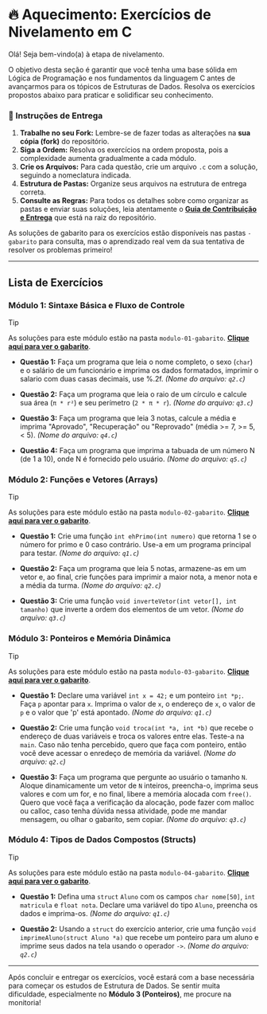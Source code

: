 # 🔥 Aquecimento: Exercícios de Nivelamento em C

Olá! Seja bem-vindo(a) à etapa de nivelamento.

O objetivo desta seção é garantir que você tenha uma base sólida em Lógica de Programação e nos fundamentos da linguagem C antes de avançarmos para os tópicos de Estruturas de Dados. Resolva os exercícios propostos abaixo para praticar e solidificar seu conhecimento.

### 📝 Instruções de Entrega

1.  **Trabalhe no seu Fork:** Lembre-se de fazer todas as alterações na **sua cópia (fork)** do repositório.
2.  **Siga a Ordem:** Resolva os exercícios na ordem proposta, pois a complexidade aumenta gradualmente a cada módulo.
3.  **Crie os Arquivos:** Para cada questão, crie um arquivo `.c` com a solução, seguindo a nomeclatura indicada.
4.  **Estrutura de Pastas:** Organize seus arquivos na estrutura de entrega correta.
5.  **Consulte as Regras:** Para todos os detalhes sobre como organizar as pastas e enviar suas soluções, leia atentamente o **[Guia de Contribuição e Entrega](../../CONTRIBUTING.md)** que está na raiz do repositório.

As soluções de gabarito para os exercícios estão disponíveis nas pastas `-gabarito` para consulta, mas o aprendizado real vem da sua tentativa de resolver os problemas primeiro!

---

##  Lista de Exercícios

### Módulo 1: Sintaxe Básica e Fluxo de Controle

> [!TIP]
> As soluções para este módulo estão na pasta `modulo-01-gabarito`. **[Clique aqui para ver o gabarito](./modulo-01-gabarito/)**.

* **Questão 1:** Faça um programa que leia o nome completo, o sexo (`char`) e o salário de um funcionário e imprima os dados formatados, imprimir o salario com duas casas decimais, use %.2f.
    *(Nome do arquivo: `q2.c`)*

* **Questão 2:** Faça um programa que leia o raio de um círculo e calcule sua área (`π * r²`) e seu perímetro (`2 * π * r`).
    *(Nome do arquivo: `q3.c`)*

* **Questão 3:** Faça um programa que leia 3 notas, calcule a média e imprima "Aprovado", "Recuperação" ou "Reprovado" (média >= 7, >= 5, < 5).
    *(Nome do arquivo: `q4.c`)*

* **Questão 4:** Faça um programa que imprima a tabuada de um número N (de 1 a 10), onde N é fornecido pelo usuário.
    *(Nome do arquivo: `q5.c`)*



### Módulo 2: Funções e Vetores (Arrays)

> [!TIP]
> As soluções para este módulo estão na pasta `modulo-02-gabarito`. **[Clique aqui para ver o gabarito](./modulo-02-gabarito/)**.

* **Questão 1:** Crie uma função `int ehPrimo(int numero)` que retorna 1 se o número for primo e 0 caso contrário. Use-a em um programa principal para testar.
    *(Nome do arquivo: `q1.c`)*

* **Questão 2:** Faça um programa que leia 5 notas, armazene-as em um vetor e, ao final, crie funções para imprimir a maior nota, a menor nota e a média da turma.
    *(Nome do arquivo: `q2.c`)*

* **Questão 3:** Crie uma função `void inverteVetor(int vetor[], int tamanho)` que inverte a ordem dos elementos de um vetor.
    *(Nome do arquivo: `q3.c`)*



### Módulo 3: Ponteiros e Memória Dinâmica

> [!TIP]
> As soluções para este módulo estão na pasta `modulo-03-gabarito`. **[Clique aqui para ver o gabarito](./modulo-03-gabarito/)**.

* **Questão 1:** Declare uma variável `int x = 42;` e um ponteiro `int *p;`. Faça `p` apontar para `x`. Imprima o valor de `x`, o endereço de `x`, o valor de `p` e o valor que 'p' está apontado.
    *(Nome do arquivo: `q1.c`)*

* **Questão 2:** Crie uma função `void troca(int *a, int *b)` que recebe o endereço de duas variáveis e troca os valores entre elas. Teste-a na `main`. Caso não tenha percebido, quero que faça com ponteiro, então você deve acessar o enredeço de memória da variável. 
    *(Nome do arquivo: `q2.c`)*

* **Questão 3:** Faça um programa que pergunte ao usuário o tamanho `N`. Aloque dinamicamente um vetor de `N` inteiros, preencha-o, imprima seus valores e com um for, e no final, libere a memória alocada com `free()`. Quero que você faça a verificação da alocação, pode fazer com malloc ou calloc, caso tenha dúvida nessa atividade, pode me mandar mensagem, ou olhar o gabarito, sem copiar.
    *(Nome do arquivo: `q3.c`)*


### Módulo 4: Tipos de Dados Compostos (Structs)

> [!TIP]
> As soluções para este módulo estão na pasta `modulo-04-gabarito`. **[Clique aqui para ver o gabarito](./modulo-04-gabarito/)**.

* **Questão 1:** Defina uma `struct` `Aluno` com os campos `char nome[50]`, `int matricula` e `float nota`. Declare uma variável do tipo `Aluno`, preencha os dados e imprima-os.
    *(Nome do arquivo: `q1.c`)*

* **Questão 2:** Usando a `struct` do exercício anterior, crie uma função `void imprimeAluno(struct Aluno *a)` que recebe um ponteiro para um aluno e imprime seus dados na tela usando o operador `->`.
    *(Nome do arquivo: `q2.c`)*

---

Após concluir e entregar os exercícios, você estará com a base necessária para começar os estudos de Estrutura de Dados. Se sentir muita dificuldade, especialmente no **Módulo 3 (Ponteiros)**, me procure na monitoria!